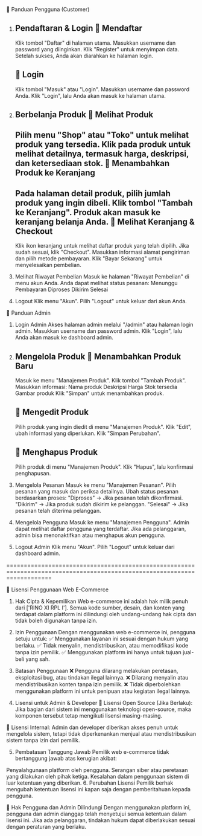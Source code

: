 📌 Panduan Pengguna (Customer)
1. Pendaftaran & Login
    🔹 Mendaftar
    ----------------------------------
    Klik tombol "Daftar" di halaman utama.
    Masukkan username dan password yang diinginkan.
    Klik "Register" untuk menyimpan data.
    Setelah sukses, Anda akan diarahkan ke halaman login.

    🔹 Login
    ----------------------------------
    Klik tombol "Masuk" atau "Login".
    Masukkan username dan password Anda.
    Klik "Login", lalu Anda akan masuk ke halaman utama.

2. Berbelanja Produk
    🔹 Melihat Produk
    ----------------------------------
    Pilih menu "Shop" atau "Toko" untuk melihat produk yang tersedia.
    Klik pada produk untuk melihat detailnya, termasuk harga, deskripsi, dan ketersediaan stok.
    🔹 Menambahkan Produk ke Keranjang
    ----------------------------------
    Pada halaman detail produk, pilih jumlah produk yang ingin dibeli.
    Klik tombol "Tambah ke Keranjang".
    Produk akan masuk ke keranjang belanja Anda.
    🔹 Melihat Keranjang & Checkout
    ----------------------------------
    Klik ikon keranjang untuk melihat daftar produk yang telah dipilih.
    Jika sudah sesuai, klik "Checkout".
    Masukkan informasi alamat pengiriman dan pilih metode pembayaran.
    Klik "Bayar Sekarang" untuk menyelesaikan pembelian.

3. Melihat Riwayat Pembelian
    Masuk ke halaman "Riwayat Pembelian" di menu akun Anda.
    Anda dapat melihat status pesanan:
    Menunggu Pembayaran
    Diproses
    Dikirim
    Selesai
4. Logout
    Klik menu "Akun".
    Pilih "Logout" untuk keluar dari akun Anda.


🔑 Panduan Admin
1. Login Admin
    Akses halaman admin melalui "/admin" atau halaman login admin.
    Masukkan username dan password admin.
    Klik "Login", lalu Anda akan masuk ke dashboard admin.
2. Mengelola Produk
    🔹 Menambahkan Produk Baru
    ----------------------------------
    Masuk ke menu "Manajemen Produk".
    Klik tombol "Tambah Produk".
    Masukkan informasi:
    Nama produk
    Deskripsi
    Harga
    Stok tersedia
    Gambar produk
    Klik "Simpan" untuk menambahkan produk.

    🔹 Mengedit Produk
    ----------------------------------
    Pilih produk yang ingin diedit di menu "Manajemen Produk".
    Klik "Edit", ubah informasi yang diperlukan.
    Klik "Simpan Perubahan".

    🔹 Menghapus Produk
    ----------------------------------
    Pilih produk di menu "Manajemen Produk".
    Klik "Hapus", lalu konfirmasi penghapusan.

3. Mengelola Pesanan
    Masuk ke menu "Manajemen Pesanan".
    Pilih pesanan yang masuk dan periksa detailnya.
    Ubah status pesanan berdasarkan proses:
    "Diproses" → Jika pesanan telah dikonfirmasi.
    "Dikirim" → Jika produk sudah dikirim ke pelanggan.
    "Selesai" → Jika pesanan telah diterima pelanggan.

4. Mengelola Pengguna
    Masuk ke menu "Manajemen Pengguna".
    Admin dapat melihat daftar pengguna yang terdaftar.
    Jika ada pelanggaran, admin bisa menonaktifkan atau menghapus akun pengguna.

5. Logout Admin
    Klik menu "Akun".
    Pilih "Logout" untuk keluar dari dashboard admin.


=========================================================================================================================

📜 Lisensi Penggunaan Web E-Commerce
1. Hak Cipta & Kepemilikan
Web e-commerce ini adalah hak milik penuh dari ['RINO XI RPL I']. Semua kode sumber, desain, dan konten yang terdapat dalam platform ini dilindungi oleh undang-undang hak cipta dan tidak boleh digunakan tanpa izin.

2. Izin Penggunaan
Dengan menggunakan web e-commerce ini, pengguna setuju untuk:
✅ Menggunakan layanan ini sesuai dengan hukum yang berlaku.
✅ Tidak menyalin, mendistribusikan, atau memodifikasi kode tanpa izin pemilik.
✅ Menggunakan platform ini hanya untuk tujuan jual-beli yang sah.

3. Batasan Penggunaan
❌ Pengguna dilarang melakukan peretasan, eksploitasi bug, atau tindakan ilegal lainnya.
❌ Dilarang menyalin atau mendistribusikan konten tanpa izin pemilik.
❌ Tidak diperbolehkan menggunakan platform ini untuk penipuan atau kegiatan ilegal lainnya.

4. Lisensi untuk Admin & Developer
🔹 Lisensi Open Source (Jika Berlaku):
Jika bagian dari sistem ini menggunakan teknologi open-source, maka komponen tersebut tetap mengikuti lisensi masing-masing.

🔹 Lisensi Internal:
Admin dan developer diberikan akses penuh untuk mengelola sistem, tetapi tidak diperkenankan menjual atau mendistribusikan sistem tanpa izin dari pemilik.

5. Pembatasan Tanggung Jawab
Pemilik web e-commerce tidak bertanggung jawab atas kerugian akibat:

Penyalahgunaan platform oleh pengguna.
Serangan siber atau peretasan yang dilakukan oleh pihak ketiga.
Kesalahan dalam penggunaan sistem di luar ketentuan yang diberikan.
6. Perubahan Lisensi
Pemilik berhak mengubah ketentuan lisensi ini kapan saja dengan pemberitahuan kepada pengguna.

📌 Hak Pengguna dan Admin Dilindungi
Dengan menggunakan platform ini, pengguna dan admin dianggap telah menyetujui semua ketentuan dalam lisensi ini. Jika ada pelanggaran, tindakan hukum dapat diberlakukan sesuai dengan peraturan yang berlaku.